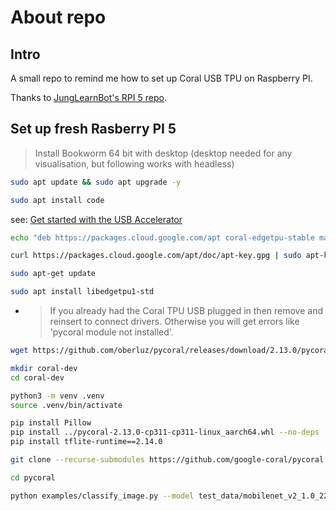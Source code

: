 # About repo

## Intro
A small repo to remind me how to set up Coral USB TPU on Raspberry PI.

Thanks to [JungLearnBot's RPI 5 repo](https://github.com/JungLearnBot/RPi5_yolov8).

## Set up fresh Rasberry PI 5

> Install Bookworm 64 bit with desktop (desktop needed for any visualisation, but following works with headless)

```bash
sudo apt update && sudo apt upgrade -y
```
```bash  
sudo apt install code
```

see: [Get started with the USB Accelerator](https://coral.ai/docs/accelerator/get-started/)
```bash
echo "deb https://packages.cloud.google.com/apt coral-edgetpu-stable main" | sudo tee /etc/apt/sources.list.d/coral-edgetpu.list
```

```bash
curl https://packages.cloud.google.com/apt/doc/apt-key.gpg | sudo apt-key add -
```

```bash
sudo apt-get update
```

```bash
sudo apt install libedgetpu1-std
```

- > If you already had the Coral TPU USB plugged in then remove and reinsert to connect drivers. Otherwise you will get errors like 'pycoral module not installed'.

```bash
wget https://github.com/oberluz/pycoral/releases/download/2.13.0/pycoral-2.13.0-cp311-cp311-linux_aarch64.whl
```

```bash
mkdir coral-dev
cd coral-dev
```

```bash
python3 -m venv .venv
source .venv/bin/activate
```

```bash
pip install Pillow
pip install ../pycoral-2.13.0-cp311-cp311-linux_aarch64.whl --no-deps
pip install tflite-runtime==2.14.0
```

```bash
git clone --recurse-submodules https://github.com/google-coral/pycoral
```

```bash
cd pycoral
```

```bash
python examples/classify_image.py --model test_data/mobilenet_v2_1.0_224_inat_bird_quant_edgetpu.tflite --labels test_data/inat_bird_labels.txt --input test_data/bird.bmp
```
